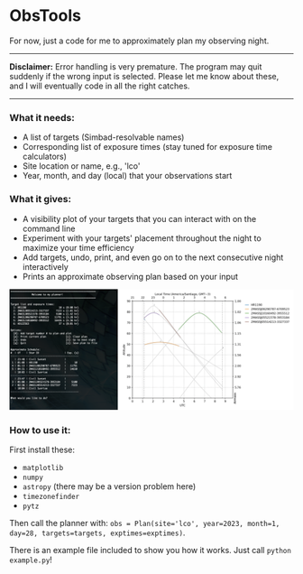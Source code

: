 # ObsTools

For now, just a code for me to approximately plan my observing night.

---

**Disclaimer:** Error handling is very premature. The program may quit suddenly if the wrong input is selected. Please let me know about these, and I will eventually code in all the right catches. 

---
### What it needs:
  - A list of targets (Simbad-resolvable names)
  - Corresponding list of exposure times (stay tuned for exposure time calculators)
  - Site location or name, e.g., 'lco'
  - Year, month, and day (local) that your observations start
  
### What it gives:
  - A visibility plot of your targets that you can interact with on the command line
  - Experiment with your targets' placement throughout the night to maximize your time efficiency
  - Add targets, undo, print, and even go on to the next consecutive night interactively
  - Prints an approximate observing plan based on your input

![Here is a demo image:](https://raw.githubusercontent.com/eholmbeck/ObsTools/main/data/planner_demo.png)

### How to use it:
First install these:
  - `matplotlib`
  - `numpy`
  - `astropy` (there may be a version problem here)
  - `timezonefinder`
  - `pytz`
  
Then call the planner with:
  `obs = Plan(site='lco', year=2023, month=1, day=28, targets=targets, exptimes=exptimes)`.

There is an example file included to show you how it works. Just call `python example.py`!
